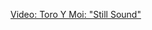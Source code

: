 ---
layout: post
wordpress_id: 983
wordpress_url: http://noesbueno.com/archives/983
date: '2011-01-26 12:00:31 -0600'
date_gmt: '2011-01-26 17:00:31 -0600'
body: |
  <p><a href="http://feedproxy.google.com/~r/PitchforkLatestNews/~3/-BJxdcL7EGE/">Video: Toro Y Moi: "Still Sound"</a></p>
---